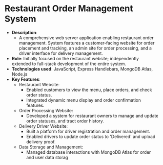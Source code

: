 # Restaurant Order Management System

- **Description**:
  - A comprehensive web server application enabling restaurant order management. System features a customer-facing website for order placement and tracking, an admin site for order processing, and a driver interface for delivery management.
- **Role**: Initially focused on the restaurant website; independently extended to full-stack development of the entire system.
- **Technologies used**: JavaScript, Express Handlebars, MongoDB Atlas, Node.js
- **Key Features**:
  - Restaurant Website:
    - Enabled customers to view the menu, place orders, and check order status.
    - Integrated dynamic menu display and order confirmation features.
  - Order Processing Website:
    - Developed a system for restaurant owners to manage and update order statuses, and tract order history.
  - Delivery Driver Website: 
    - Built a platform for driver registration and order management.
    - Enabled drivers to update order status to 'Delivered' and upload delivery proof.
  - Data Storage and Management:
    - Managed database interactions with MongoDB Atlas for order and user data storag
